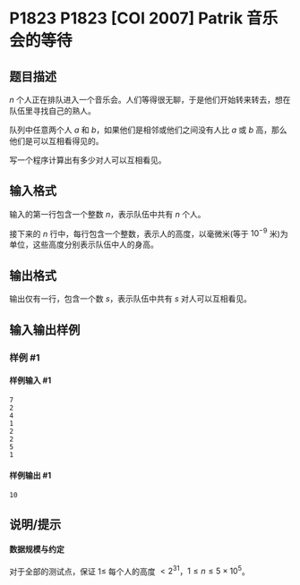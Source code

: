 # P1823 P1823 [COI 2007] Patrik 音乐会的等待

## 题目描述

$n$ 个人正在排队进入一个音乐会。人们等得很无聊，于是他们开始转来转去，想在队伍里寻找自己的熟人。

队列中任意两个人 $a$ 和 $b$，如果他们是相邻或他们之间没有人比 $a$ 或 $b$ 高，那么他们是可以互相看得见的。

写一个程序计算出有多少对人可以互相看见。

## 输入格式

输入的第一行包含一个整数 $n$，表示队伍中共有 $n$ 个人。

接下来的 $n$ 行中，每行包含一个整数，表示人的高度，以毫微米(等于 $10^{-9}$ 米)为单位，这些高度分别表示队伍中人的身高。

## 输出格式

输出仅有一行，包含一个数 $s$，表示队伍中共有 $s$ 对人可以互相看见。

## 输入输出样例

### 样例 #1

#### 样例输入 #1

```
7 
2 
4 
1 
2 
2 
5 
1
```

#### 样例输出 #1

```
10
```

## 说明/提示

#### 数据规模与约定
对于全部的测试点，保证 $1\le$ 每个人的高度 $< 2^{31}$，$1 \le n \le 5\times 10^5$。
